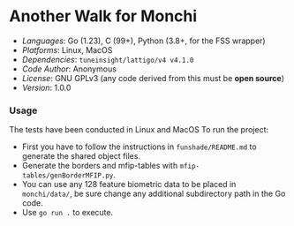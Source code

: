 # Another Walk for Monchi

- _Languages_: Go (1.23), C (99+), Python (3.8+, for the FSS wrapper)
- _Platforms_: Linux, MacOS
- _Dependencies_: `tuneinsight/lattigo/v4 v4.1.0`
- _Code Author_: Anonymous
- _License_: GNU GPLv3 (any code derived from this must be **open source**)
- _Version_: 1.0.0

[//]: # (### Description)

### Usage
The tests have been conducted in Linux and MacOS
To run the project:
- First you have to follow the instructions in `funshade/README.md` to generate the shared object files.
- Generate the borders and mfip-tables with `mfip-tables/genBorderMFIP.py`.
- You can use any 128 feature biometric data to be placed in `monchi/data/`, be sure change any additional subdirectory path in the Go code.
- Use `go run .` to execute.

